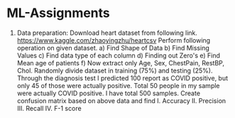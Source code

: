 # ML-Assignments
1. Data preparation:  Download heart dataset from following link.  https://www.kaggle.com/zhaoyingzhu/heartcsv  Perform following operation on given dataset. a) Find Shape of Data b) Find Missing Values c) Find data type of each column d) Finding out Zero's e) Find Mean age of patients f) Now extract only Age, Sex, ChestPain, RestBP, Chol. Randomly divide dataset in training  (75%) and testing (25%).  Through the diagnosis test I predicted 100 report as COVID positive, but only 45 of those were  actually positive. Total 50 people in my sample were actually COVID positive. I have total 500  samples.  Create confusion matrix based on above data and find  I. Accuracy II. Precision III. Recall IV. F-1 score
